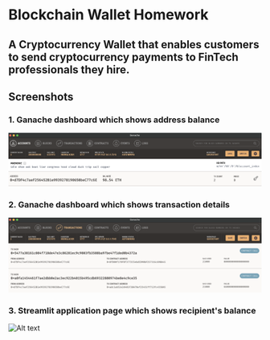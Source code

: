 # Blockchain Wallet Homework

## A Cryptocurrency Wallet that enables customers to send cryptocurrency payments to FinTech professionals they hire.

## Screenshots 

### **1. Ganache dashboard which shows address balance**

![Alt text](https://github.com/jmushava/Blockchain_Wallet_Homework/blob/main/Images/address_balance_and_history.png)

### **2. Ganache dashboard which shows transaction details**

![Alt text](https://github.com/jmushava/Blockchain_Wallet_Homework/blob/main/Images/transaction_details.png)

### **3. Streamlit application page which shows recipient's balance**

![Alt text]()
